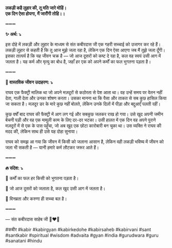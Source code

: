 **लकड़ी कहै लुहार की, तू मति जारे मोहिं।\
एक दिन ऐसा होयगा, मैं जारौंगी तोहि।।**

➖➖➖

**✨ अर्थ: ⤵**

इस दोहे में लकड़ी और लुहार के माध्यम से संत कबीरदास जी एक गहरी सच्चाई को उजागर कर रहे हैं। लकड़ी लुहार से कहती है कि तू आज मुझे जला रहा है, लेकिन एक दिन ऐसा आएगा जब मैं तुझे जला दूँगी। इसका तात्पर्य है कि यह जीवन चक्र है — जो आज दूसरों को कष्ट दे रहा है, कल वह स्वयं उसी आग में जलता है। यह कर्म और मृत्यु का बोध है, जहाँ हर एक को अपने कर्मों का फल भुगतना पड़ता है।

➖➖➖

**🌾 वास्तविक जीवन उदाहरण: ⤵**

राघव एक फैक्ट्री मालिक था जो अपने मज़दूरों से कठोरता से पेश आता था। वह उन्हें समय पर वेतन नहीं देता, गाली देता और उनका शोषण करता। उसका मानना था कि पैसा और ताकत से सब कुछ हासिल किया जा सकता है। मज़दूर डर के मारे कुछ नहीं बोलते, लेकिन उनके दिलों में पीड़ा और बद्दुआएँ पलती रहीं।

कुछ वर्षों बाद राघव की फैक्ट्री में आग लग गई और सबकुछ जलकर राख हो गया। उसे खुद अपनी जमीन बेचनी पड़ी और वह एक मामूली काम के लिए दर-दर भटका। उसी हालत में एक दिन वह अपने पुराने मज़दूरों में से एक के पास पहुँचा, जो अब खुद एक छोटा कारोबारी बन चुका था। उस व्यक्ति ने राघव की मदद की, लेकिन साथ ही उसे यह दोहा सुनाया।

राघव को समझ आ गया कि जीवन में किसी को जलाना आसान है, लेकिन वही लकड़ी भविष्य में जीवन को जला भी सकती है — यानी हमारे कर्म लौटकर जरूर आते हैं।

➖➖➖

**🔥 संदेश: ⤵**

📌 कर्मों का फल हर किसी को भुगतना पड़ता है।

📌 जो आज दूसरों को जलाता है, कल खुद उसी आग में जलता है।

📌 विनम्रता और करुणा ही सच्चा बल है।

➖➖➖

— संत कबीरदास साहेब जी 🙏❤️💯

#कबीर #kabir #kabirgyan #kabirkedohe #kabirsaheb #kabirvani #sant #santkabir #spiritual #wisdom #advaita #gyan #india #gurudwara #guru #sanatani #hindu
